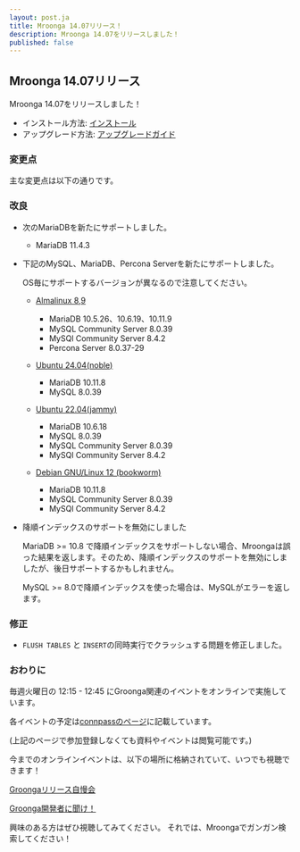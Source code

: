 ```yaml
---
layout: post.ja
title: Mroonga 14.07リリース！
description: Mroonga 14.07をリリースしました！
published: false
---
```


## Mroonga 14.07リリース

Mroonga 14.07をリリースしました！

* インストール方法: [インストール](/ja/docs/install.html)
* アップグレード方法: [アップグレードガイド](/ja/docs/upgrade.html)

### 変更点

主な変更点は以下の通りです。

### 改良

* 次のMariaDBを新たにサポートしました。

  * MariaDB 11.4.3

* 下記のMySQL、MariaDB、Percona Serverを新たにサポートしました。

  OS毎にサポートするバージョンが異なるので注意してください。

  * [Almalinux 8,9](/ja/docs/install/almalinux.html)

    * MariaDB 10.5.26、10.6.19、10.11.9
    * MySQL Community Server 8.0.39
    * MySQl Community Server 8.4.2
    * Percona Server 8.0.37-29

  * [Ubuntu 24.04(noble)](/ja/docs/install/ubuntu.html)

    * MariaDB 10.11.8
    * MySQL 8.0.39

  * [Ubuntu 22.04(jammy)](/ja/docs/install/ubuntu.html)

    * MariaDB 10.6.18
    * MySQL 8.0.39
    * MySQL Community Server 8.0.39
    * MySQl Community Server 8.4.2

  * [Debian GNU/Linux 12 (bookworm)](/ja/docs/install/debian.html)

    * MariaDB 10.11.8
    * MySQL Community Server 8.0.39
    * MySQl Community Server 8.4.2

* 降順インデックスのサポートを無効にしました

  MariaDB >= 10.8 で降順インデックスをサポートしない場合、Mroongaは誤った結果を返します。そのため、降順インデックスのサポートを無効にしましたが、後日サポートするかもしれません。

  MySQL >= 8.0で降順インデックスを使った場合は、MySQLがエラーを返します。

### 修正

* `FLUSH TABLES` と `INSERT`の同時実行でクラッシュする問題を修正しました。

### おわりに

毎週火曜日の 12:15 - 12:45 にGroonga関連のイベントをオンラインで実施しています。

各イベントの予定は[connpassのページ](https://groonga.connpass.com/event/)に記載しています。

(上記のページで参加登録しなくても資料やイベントは閲覧可能です。)

今までのオンラインイベントは、以下の場所に格納されていて、いつでも視聴できます！

[Groongaリリース自慢会](https://www.youtube.com/playlist?list=PLLwHraQ4jf7PnA3GjI9v90DZq8ikLk0iN)

[Groonga開発者に聞け！](https://www.youtube.com/playlist?list=PLLwHraQ4jf7PBol9aq5BoaM2Hnk6aCKs2)

興味のある方はぜひ視聴してみてください。
それでは、Mroongaでガンガン検索してください！
